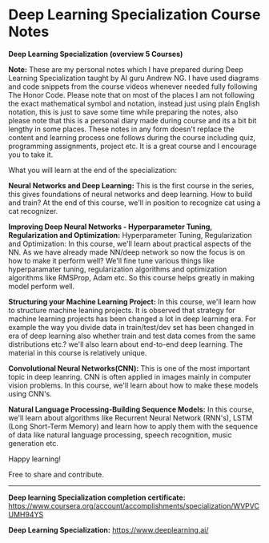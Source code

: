 # Deep Learning Specialization Course Notes


**Deep Learning Specialization (overview 5 Courses)**

**Note:** These are my personal notes which I have prepared during Deep Learning Specialization taught by AI guru Andrew NG. I have used diagrams and code snippets from the course videos whenever needed fully following The Honor Code. Please note that on most of the places I am not following the exact mathematical symbol and notation, instead just using plain English notation, this is just to save some time while preparing the notes, also please note that this is a personal diary made during course and its a bit bit lengthy in some places. These notes in any form doesn't replace the content and learning process one follows during the course including quiz, programming assignments, project etc. It is a great course and I encourage you to take it.

What you will learn at the end of the specialization:

**Neural Networks and Deep Learning:** 
This is the first course in the series, this gives foundations of neural networks and deep learning. How to build and train? At the end of this course, we'll in position to recognize cat using a cat recognizer.

**Improving Deep Neural Networks - Hyperparameter Tuning, Regularization and Optimization:**
 Hyperparameter Tuning, Regularization and Optimization: In this course, we'll learn about practical aspects of the NN. As we have already made NN/deep network so now the focus is on how to make it perform well? We'll fine tune various things like hyperparamater tuning, regularization algorithms and optimization algorithms like RMSProp, Adam etc. So this course helps greatly in making model perform well.

**Structuring your Machine Learning Project:**
In this course, we'll learn how to structure machine leaning projects. It is observed that strategy for machine learning projects has been changed a lot in deep learning era. For example the way you divide data in train/test/dev set has been changed in era of deep learning also whether train and test data comes from the same distributions etc.? we'll also learn about end-to-end deep learning. The material in this course is relatively unique. 

**Convolutional Neural Networks(CNN):**
This is one of the most important topic in deep leanring. CNN is often applied in images mainly in computer vision problems. In this course, we'll learn about how to make these models using CNN's.

**Natural Language Processing-Building Sequence Models:**
In this course, we'll learn about algorithms like Recurrent Neural Network (RNN's), LSTM (Long Short-Term Memory) and learn how to apply them with the sequence of data like natural language processing, speech recognition, music generation etc.



Happy learning!

Free to share and contribute.

*************************************************************************************************************************************

**Deep learning Specialization completion certificate:** https://www.coursera.org/account/accomplishments/specialization/WVPVCUMH94YS

**Deep Learning Specialization:** https://www.deeplearning.ai/
